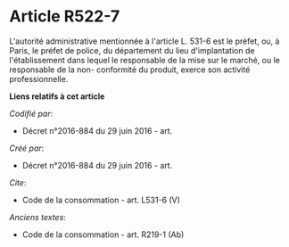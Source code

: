 # Article R522-7

L'autorité administrative mentionnée à l'article L. 531-6 est le préfet, ou, à Paris, le préfet de police, du département du
lieu d'implantation de l'établissement dans lequel le responsable de la mise sur le marché, ou le responsable de la non-
conformité du produit, exerce son activité professionnelle.

**Liens relatifs à cet article**

_Codifié par_:

  - Décret n°2016-884 du 29 juin 2016 - art.

_Créé par_:

  - Décret n°2016-884 du 29 juin 2016 - art.

_Cite_:

  - Code de la consommation - art. L531-6 (V)

_Anciens textes_:

  - Code de la consommation - art. R219-1 (Ab)
